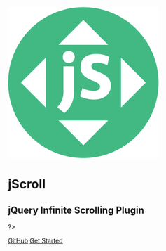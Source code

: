 ![jScroll](img/jscroll.png)

# jScroll
## jQuery Infinite Scrolling Plugin

?> <script async type="text/javascript" src="//cdn.carbonads.com/carbon.js?zoneid=1673&serve=C6AILKT&placement=jscrollcom" id="_carbonads_js"></script>

[GitHub](https://github.com/pklauzinski/jscroll)
[Get Started](#jscroll-infinite-scrolling)